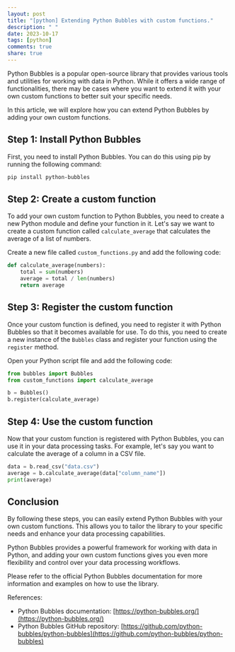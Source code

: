 ```yaml
---
layout: post
title: "[python] Extending Python Bubbles with custom functions."
description: " "
date: 2023-10-17
tags: [python]
comments: true
share: true
---
```


Python Bubbles is a popular open-source library that provides various tools and utilities for working with data in Python. While it offers a wide range of functionalities, there may be cases where you want to extend it with your own custom functions to better suit your specific needs.

In this article, we will explore how you can extend Python Bubbles by adding your own custom functions.

## Step 1: Install Python Bubbles

First, you need to install Python Bubbles. You can do this using pip by running the following command:

```bash
pip install python-bubbles
```

## Step 2: Create a custom function

To add your own custom function to Python Bubbles, you need to create a new Python module and define your function in it. Let's say we want to create a custom function called `calculate_average` that calculates the average of a list of numbers.

Create a new file called `custom_functions.py` and add the following code:

```python
def calculate_average(numbers):
    total = sum(numbers)
    average = total / len(numbers)
    return average
```

## Step 3: Register the custom function

Once your custom function is defined, you need to register it with Python Bubbles so that it becomes available for use. To do this, you need to create a new instance of the `Bubbles` class and register your function using the `register` method.

Open your Python script file and add the following code:

```python
from bubbles import Bubbles
from custom_functions import calculate_average

b = Bubbles()
b.register(calculate_average)
```

## Step 4: Use the custom function

Now that your custom function is registered with Python Bubbles, you can use it in your data processing tasks. For example, let's say you want to calculate the average of a column in a CSV file.

```python
data = b.read_csv("data.csv")
average = b.calculate_average(data["column_name"])
print(average)
```

## Conclusion

By following these steps, you can easily extend Python Bubbles with your own custom functions. This allows you to tailor the library to your specific needs and enhance your data processing capabilities.

Python Bubbles provides a powerful framework for working with data in Python, and adding your own custom functions gives you even more flexibility and control over your data processing workflows.

Please refer to the official Python Bubbles documentation for more information and examples on how to use the library.

References:
- Python Bubbles documentation: [https://python-bubbles.org/](https://python-bubbles.org/)
- Python Bubbles GitHub repository: [https://github.com/python-bubbles/python-bubbles](https://github.com/python-bubbles/python-bubbles)